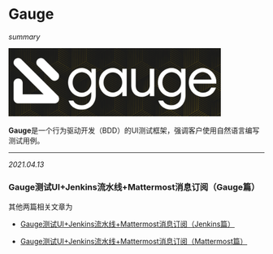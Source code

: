 # Gauge

*summary*

<img src="Gauge.assets/image-20210413134350679.png" alt="image-20210413134350679" style="zoom:80%;" />

**Gauge**是一个行为驱动开发（BDD）的UI测试框架，强调客户使用自然语言编写测试用例。

---

*2021.04.13*

### Gauge测试UI+Jenkins流水线+Mattermost消息订阅（Gauge篇）

其他两篇相关文章为

- [Gauge测试UI+Jenkins流水线+Mattermost消息订阅（Jenkins篇）]()

- [Gauge测试UI+Jenkins流水线+Mattermost消息订阅（Mattermost篇）]()

